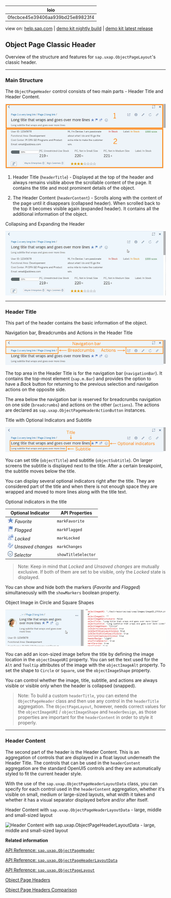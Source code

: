 | loio |
| -----|
| 0fecbce45e39406aa939bd25e89823f4 |

<div id="loio">

view on: [help.sap.com](https://help.sap.com/viewer/DRAFT/3237636b137e43519a20ad5513c49ccb/latest/en-US/0fecbce45e39406aa939bd25e89823f4.html) | [demo kit nightly build](https://openui5nightly.hana.ondemand.com/#/topic/0fecbce45e39406aa939bd25e89823f4) | [demo kit latest release](https://openui5.hana.ondemand.com/#/topic/0fecbce45e39406aa939bd25e89823f4)</div>
<!-- loio0fecbce45e39406aa939bd25e89823f4 -->

## Object Page Classic Header

Overview of the structure and features for `sap.uxap.ObjectPageLayout`'s classic header.

***

### Main Structure

The `ObjectPageHeader` control consists of two main parts - Header Title and Header Content.

 ![](loioe8468207c7504dcb8126157792b37ecf_HiRes.png) 

1.  Header Title \(`headerTitle`\) - Displayed at the top of the header and always remains visible above the scrollable content of the page. It contains the title and most prominent details of the object.

2.  The Header Content \(`headerContent`\) - Scrolls along with the content of the page until it disappears \(collapsed header\). When scrolled back to the top it becomes visible again \(expanded header\). It contains all the additional information of the object.


   
  
Collapsing and Expanding the Header<a name="loio0fecbce45e39406aa939bd25e89823f4__fig_tzt_2gw_1cb"/>

 ![](loio4e081060fae54366b424de28f722860c_LowRes.gif "Collapsing and Expanding the Header") 

***

### Header Title

This part of the header contains the basic information of the object.

   
  
Navigation bar, Breadcrumbs and Actions in the Header Title<a name="loio0fecbce45e39406aa939bd25e89823f4__fig_a5m_qmh_ccb"/>

 ![](loiob2459223fc504ea1a380590ac0c45a41_HiRes.png "Navigation bar, Breadcrumbs and Actions in the Header Title") 

The top area in the Header Title is for the navigation bar \(`navigationBar`\). It contains the top-most element \(`sap.m.Bar`\) and provides the option to have a *Back* button for returning to the previous selection and navigation actions on the opposite side.

The area below the navigation bar is reserved for breadcrumbs navigation on one side \(`breadcrumbs`\) and actions on the other \(`actions`\). The actions are declared as `sap.uxap.ObjectPageHeaderActionButton` instances.

   
  
Title with Optional Indicators and Subtitle<a name="loio0fecbce45e39406aa939bd25e89823f4__fig_rqv_1vh_ccb"/>

 ![](loio553c7d7128404063a00a4afba69a966d_HiRes.png "Title with Optional Indicators and Subtitle") 

You can set title \(`objectTitle`\) and subtitle \(`objectSubtitle`\). On larger screens the subtitle is displayed next to the title. After a certain breakpoint, the subtitle moves below the title.

You can display several optional indicators right after the title. They are considered part of the title and when there is not enough space they are wrapped and moved to more lines along with the title text.

Optional indicators in the title<a name="loio0fecbce45e39406aa939bd25e89823f4__table_oxs_blm_2cb"/>

|Optional Indicator|API Properties|
|------------------|--------------|
| ![](loio7813cf4ed2754695a91a1aa67e94de39_HiRes.png) *Favorite* | `markFavorite` |
| ![](loio4c5abbfbce524a4aba4e48724c36a345_HiRes.png) *Flagged* | `markFlagged` |
| ![](loio52d023e0f3674110ac99f4a72b74b428_HiRes.png) *Locked* | `markLocked` |
| ![](loiof89451a47cc54e0186d1e597f2f18682_HiRes.png) *Unsaved changes* | `markChanges` |
| ![](loiod7144c249b8d4168a7129f583e7c5674_HiRes.png) *Selector* | `showTitleSelector` |

> Note:
> Keep in mind that *Locked* and *Unsaved changes* are mutually exclusive. If both of them are set to be visible, only the *Locked* state is displayed.
> 
> 

You can show and hide both the markers \(*Favorite* and *Flagged*\) simultaneously with the `showMarkers` boolean property.

   
  
Object Image in Circle and Square Shapes<a name="loio0fecbce45e39406aa939bd25e89823f4__fig_uc4_2rh_ccb"/>

 ![](loiodf92915521c34aaf8e2d1f7e7b509ab7_LowRes.gif "Object Image in Circle and Square Shapes") 

You can add an icon-sized image before the title by defining the image location in the `objectImageURI` property. You can set the text used for the `Alt` and `Tooltip` attributes of the image with the `objectImageAlt` property. To set the shape to `Circle` or `Square`, use the `objectImageShape` property.

You can control whether the image, title, subtitle, and actions are always visible or visible only when the header is collapsed \(snapped\).

> Note:
> To build a custom `headerTitle`, you can extend the `ObjectPageHeader` class and then use any control in the `headerTitle` aggregation. The `ObjectPageLayout`, however, needs correct values for the `objectImageURI` / `objectImageShape` and `headerDesign`, as those properties are important for the `headerContent` in order to style it properly.
> 
> 

***

### Header Content

The second part of the header is the Header Content. This is an aggregation of controls that are displayed in a float layout underneath the Header Title. The controls that can be used in the `headerContent` aggregation are the standard OpenUI5 controls and they are automatically styled to fit the current header style.

With the use of the `sap.uxap.ObjectPageHeaderLayoutData` class, you can specify for each control used in the `headerContent` aggregation, whether it's visible on small, medium or large-sized layouts, what width it takes and whether it has a visual separator displayed before and/or after itself.

   
  
Header Content with `sap.uxap.ObjectPageHeaderLayoutData` - large, middle and small-sized layout<a name="loio0fecbce45e39406aa939bd25e89823f4__fig_azb_j1n_ccb"/>

 ![](loio40e357c0789d4982a5223ea6f9143315_LowRes.gif "Header Content with sap.uxap.ObjectPageHeaderLayoutData - large, middle
					and small-sized layout") 

**Related information**  


[API Reference: `sap.uxap.ObjectPageHeader`](https://openui5.hana.ondemand.com/#docs/api/symbols/sap.uxap.ObjectPageHeader.html)

[API Reference: `sap.uxap.ObjectPageHeaderLayoutData`](https://openui5.hana.ondemand.com/#docs/api/symbols/sap.uxap.ObjectPageHeaderLayoutData.html)

[API Reference: `sap.uxap.ObjectPageLayout`](https://openui5.hana.ondemand.com/#docs/api/symbols/sap.uxap.ObjectPageLayout.html)

[Object Page Headers](Object_Page_Headers_d2ef009.md)

[Object Page Headers Comparison](Object_Page_Headers_Comparison_9c9d94f.md)

